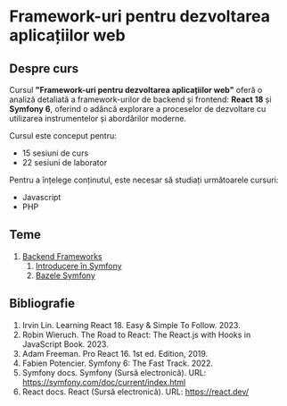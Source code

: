 # Framework-uri pentru dezvoltarea aplicațiilor web

## Despre curs

Cursul **"Framework-uri pentru dezvoltarea aplicațiilor web"** oferă o analiză detaliată a framework-urilor de backend și frontend: **React 18** și **Symfony 6**, oferind o adâncă explorare a proceselor de dezvoltare cu utilizarea instrumentelor și abordărilor moderne.

Cursul este conceput pentru:
* 15 sesiuni de curs
* 22 sesiuni de laborator

Pentru a înțelege conținutul, este necesar să studiați următoarele cursuri:
* Javascript
* PHP

## Teme
1. [Backend Frameworks](/symfony/)
   1. [Introducere în Symfony](/symfony/1_introduction/)
   2. [Bazele Symfony](/symfony/2_symfony_basics/)

## Bibliografie
1. Irvin Lin. Learning React 18. Easy & Simple To Follow. 2023.
2. Robin Wieruch. The Road to React: The React.js with Hooks in JavaScript Book. 2023.
3. Adam Freeman. Pro React 16. 1st ed. Edition, 2019.
4. Fabien Potencier. Symfony 6: The Fast Track. 2022.
5. Symfony docs. Symfony (Sursă electronică). URL: https://symfony.com/doc/current/index.html
6. React docs. React (Sursă electronică). URL: https://react.dev/
